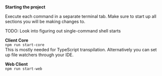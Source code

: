 **Starting the project**

Execute each command in a separate terminal tab. Make sure to start up all sections you will be 
making changes to.

TODO: Look into figuring out single-command shell starts

**Client Core**  
`npm run start-core`  
This is mostly needed for TypeScript transpilation. Alternatively you can set up 
file watchers through your IDE.

**Web Client**  
`npm run start-web`
